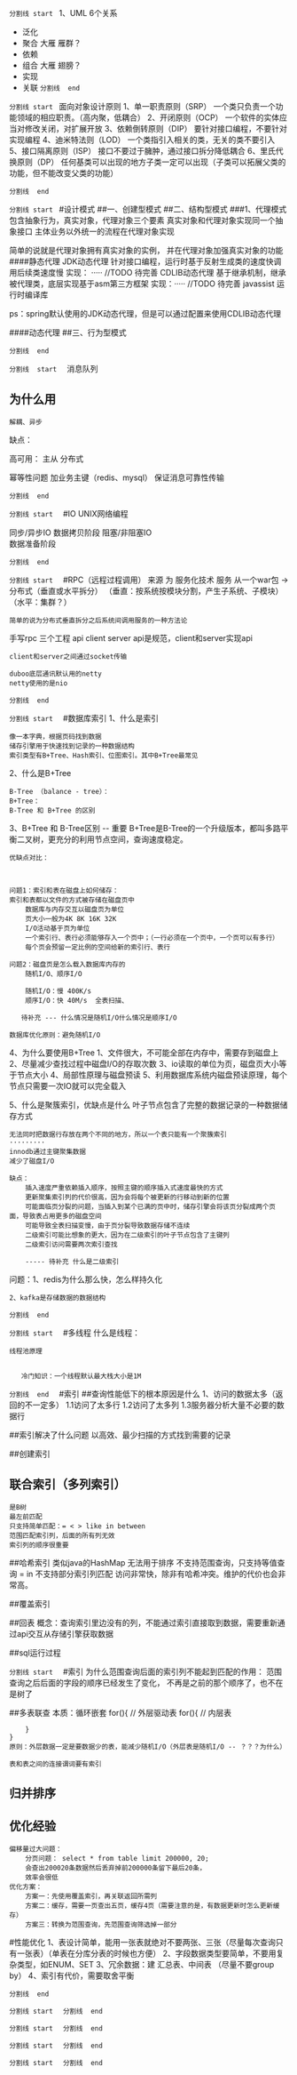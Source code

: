 
``````````````````分割线 start ``````````````````
1、UML
6个关系
 * 泛化
 * 聚合 大雁 雁群？
 * 依赖
 * 组合 大雁 翅膀？
 * 实现
 * 关联
``````````````````分割线  end  ``````````````````

``````````````````分割线 start ``````````````````
面向对象设计原则
1、单一职责原则（SRP）
    一个类只负责一个功能领域的相应职责。（高内聚，低耦合）
2、开闭原则（OCP）
    一个软件的实体应当对修改关闭，对扩展开放
3、依赖倒转原则（DIP）
    要针对接口编程，不要针对实现编程
4、迪米特法则（LOD）
    一个类指引入相关的类，无关的类不要引入
5、接口隔离原则（ISP）
    接口不要过于臃肿，通过接口拆分降低耦合
6、里氏代换原则（DP）
    任何基类可以出现的地方子类一定可以出现（子类可以拓展父类的功能，但不能改变父类的功能）
   
``````````````````分割线  end  ``````````````````

``````````````````分割线 start ``````````````````
#设计模式
##一、创建型模式
##二、结构型模式
###1、代理模式
包含抽象行为，真实对象，代理对象三个要素
真实对象和代理对象实现同一个抽象接口
主体业务以外统一的流程在代理对象实现

简单的说就是代理对象拥有真实对象的实例，
并在代理对象加强真实对象的功能
####静态代理
JDK动态代理
    针对接口编程，运行时基于反射生成类的速度快调用后续类速度慢
    实现： ····· //TODO 待完善
CDLIB动态代理
    基于继承机制，继承被代理类，底层实现基于asm第三方框架
    实现：·····  //TODO 待完善
javassist
    运行时编译库

ps：spring默认使用的JDK动态代理，但是可以通过配置来使用CDLIB动态代理

####动态代理
##三、行为型模式

``````````````````分割线  end  ``````````````````

``````````````````分割线  start  ``````````````````
消息队列

## 为什么用
    解耦、异步

缺点：

高可用：
主从
分布式

幂等性问题
    加业务主键（redis、mysql）
保证消息可靠性传输
        
``````````````````分割线  end  ``````````````````

``````````````````分割线 start  ``````````````````
#IO
 UNIX网络编程
 
 同步/异步IO
    数据拷贝阶段
 阻塞/非阻塞IO      
    数据准备阶段

``````````````````分割线  end  ``````````````````

``````````````````分割线 start  ``````````````````
#RPC（远程过程调用）
来源
    为 服务化技术 服务
        从一个war包 -> 分布式（垂直或水平拆分）
        （垂直：按系统按模块分割，产生子系统、子模块）
        （水平：集群？）

    简单的说为分布式垂直拆分之后系统间调用服务的一种方法论

手写rpc
    三个工程 api client server
    api是规范，client和server实现api
    
    client和server之间通过socket传输
    
    duboo底层通讯默认用的netty
    netty使用的是nio
    


``````````````````分割线  end  ``````````````````

``````````````````分割线 start  ``````````````````
#数据库索引
1、什么是索引

    像一本字典，根据页码找到数据
    储存引擎用于快速找到记录的一种数据结构
    索引类型有B+Tree、Hash索引、位图索引。其中B+Tree最常见
    
2、什么是B+Tree

    B-Tree （balance - tree）：
    B+Tree：
    B-Tree 和 B+Tree 的区别
        
    
    
3、B+Tree 和 B-Tree区别 -- 重要
    B+Tree是B-Tree的一个升级版本，都叫多路平衡二叉树，更充分的利用节点空间，查询速度稳定。
    
    优缺点对比：
    
    
    
    问题1：索引和表在磁盘上如何储存：
    索引和表都以文件的方式被存储在磁盘页中
        数据库与内存交互以磁盘页为单位
        页大小一般为4K 8K 16K 32K
        I/O活动基于页为单位
        一个索引行、表行必须能够存入一个页中；（一行必须在一个页中，一个页可以有多行）
        每个页会预留一定比例的空间给新的索引行、表行
    
    问题2：磁盘页是怎么载入数据库内存的
        随机I/O、顺序I/O
        
        随机I/O：慢 400K/s
        顺序I/O：快 40M/s  全表扫描、 
        
       待补充 --- 什么情况是随机I/O什么情况是顺序I/O
    
    数据库优化原则：避免随机I/O
    
    
    
4、为什么要使用B+Tree
    1、文件很大，不可能全部在内存中，需要存到磁盘上
    2、尽量减少查找过程中磁盘I/O的存取次数
    3、io读取的单位为页，磁盘页大小等于节点大小
    4、局部性原理与磁盘预读
    5、利用数据库系统内磁盘预读原理，每个节点只需要一次IO就可以完全载入
    
5、什么是聚簇索引，优缺点是什么
    叶子节点包含了完整的数据记录的一种数据储存方式

    无法同时把数据行存放在两个不同的地方，所以一个表只能有一个聚簇索引
    ·········
    innodb通过主键聚集数据
    减少了磁盘I/O

    缺点：
        插入速度严重依赖插入顺序，按照主键的顺序插入式速度最快的方式
        更新聚集索引列的代价很高，因为会将每个被更新的行移动到新的位置
        可能面临页分裂的问题，当插入到某个已满的页中时，储存引擎会将该页分裂成两个页面，导致表占用更多的磁盘空间
        可能导致全表扫描变慢，由于页分裂导致数据存储不连续
        二级索引可能比想象的更大，因为在二级索引的叶子节点包含了主键列
        二级索引访问需要两次索引查找
        
        ----- 待补充 什么是二级索引

问题：1、redis为什么那么快，怎么样持久化

    2、kafka是存储数据的数据结构


``````````````````分割线  end  ``````````````````

``````````````````分割线 start  ``````````````````
#多线程
    什么是线程：
      
    线程池原理       
       
       
       冷门知识：一个线程默认最大栈大小是1M
``````````````````分割线  end  ``````````````````
#索引
##查询性能低下的根本原因是什么
    1、访问的数据太多（返回的不一定多）
        1.1访问了太多行
        1.2访问了太多列
        1.3服务器分析大量不必要的数据行
        
        

##索引解决了什么问题
    以高效、最少扫描的方式找到需要的记录
    
##创建索引

## 联合索引（多列索引）
    是B树
    最左前匹配
    只支持简单匹配：= < > like in between
    范围匹配索引列，后面的所有列无效
    索引列的顺序很重要
    
    

##哈希索引
    类似java的HashMap
    无法用于排序
    不支持范围查询，只支持等值查询 = in
    不支持部分索引列匹配
    访问非常快，除非有哈希冲突。维护的代价也会非常高。
       
##覆盖索引
    
##回表
    概念：查询索引里边没有的列，不能通过索引直接取到数据，需要重新通过api交互从存储引擎获取数据
    
##sql运行过程
    

    
    
``````````````````分割线 start  ``````````````````
#索引
    为什么范围查询后面的索引列不能起到匹配的作用：
    范围查询之后后面的字段的顺序已经发生了变化，
    不再是之前的那个顺序了，也不在是树了

##多表联查
    本质：循环嵌套
    for(){ // 外层驱动表
        for(){ // 内层表
        
        }
    }
    原则：外层数据一定是要数据少的表，能减少随机I/O（外层表是随机I/O -- ？？？为什么）
    
    表和表之间的连接谓词要有索引

## 归并排序
        
## 优化经验

    偏移量过大问题：
        分页问题： select * from table limit 200000, 20;
        会查出200020条数据然后丢弃掉前200000条留下最后20条，
        效率会很低
    优化方案：
        方案一：先使用覆盖索引，再关联返回所需列
        方案二：缓存，需要一页查出五页，缓存4页（需要注意的是，有数据更新时怎么更新缓存）
        方案三：转换为范围查询，先范围查询筛选掉一部分

#性能优化
    1、表设计简单，能用一张表就绝对不要两张、三张（尽量每次查询只有一张表）（单表在分库分表的时候也方便）
    2、字段数据类型要简单，不要用复杂类型，如ENUM、SET
    3、冗余数据：建 汇总表、中间表 （尽量不要group by）
    4、索引有代价，需要取舍平衡
    
``````````````````分割线  end  ``````````````````

``````````````````分割线 start  ``````````````````
``````````````````分割线  end  ``````````````````

``````````````````分割线 start  ``````````````````
``````````````````分割线  end  ``````````````````

``````````````````分割线 start  ``````````````````
``````````````````分割线  end  ``````````````````

``````````````````分割线 start  ``````````````````
``````````````````分割线  end  ``````````````````
